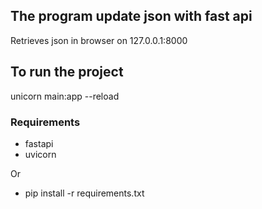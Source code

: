 ## The program update json with fast api

Retrieves json in browser on 127.0.0.1:8000

## To run the project

unicorn main:app --reload  

### Requirements 

- fastapi
- uvicorn

Or 
- pip install -r requirements.txt

